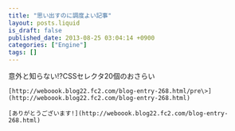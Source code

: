 ```yaml
---
title: "思い出すのに調度よい記事"
layout: posts.liquid
is_draft: false
published_date: 2013-08-25 03:04:14 +0900
categories: ["Engine"]
tags: []
---
```


意外と知らない!?CSSセレクタ20個のおさらい

    [http://weboook.blog22.fc2.com/blog-entry-268.html/pre\>](http://weboook.blog22.fc2.com/blog-entry-268.html)

    [ありがとうございます!](http://weboook.blog22.fc2.com/blog-entry-268.html)


